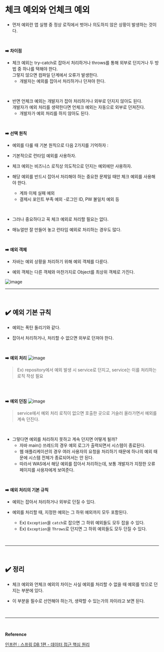 # 체크 예외와 언체크 예외
- 먼저 예외란 앱 실행 중 정상 로직에서 벗어나 의도하지 않은 상황이 발생하는 것이다.
<br>

**➡️ 차이점**
- 체크 예외는 try-catch로 잡아서 처리하거나 throws를 통해 외부로 던지거나 두 방법 중 하나를 택해야 한다.<br>
그렇지 않으면 컴파일 단계에서 오류가 발생한다.
  - 개발자는 예외를 잡아서 처리하거나 던져야 한다.
<br>

- 반면 언체크 예외는 개발자가 잡아 처리하거나 외부로 던지지 않아도 된다.<br>
개발자가 예외 처리를 생략한다면 언체크 예외는 자동으로 외부로 던져진다.
  - 개발자가 예외 처리를 하지 않아도 된다.
<br>

**➡️ 선택 원칙**
- 예외를 다룰 때 기본 원칙으로 다음 2가지를 기억하자 :

- 기본적으로 런타임 예외를 사용하자.

- 체크 예외는 비즈니스 로직상 의도적으로 던지는 예외에만 사용하자.

- 해당 예외를 반드시 잡아서 처리해야 하는 중요한 문제일 때만 체크 예외를 사용해야 한다.
  - 계좌 이체 실패 예외
  - 결제시 포인트 부족 예외
  -로그인 ID, PW 불일치 예외 등
<br>

- 그러나 중요하다고 꼭 체크 예외로 처리할 필요는 없다. 

- 매뉴얼만 잘 만들어 놓고 런타임 예외로 처리하는 경우도 많다.
<br>

**➡️ 예외 객체**
- 자바는 예외 상황을 처리하기 위해 예외 객체를 다룬다.

- 예외 객체는 다른 객체와 마찬가지로 Object를 최상위 객체로 가진다.

![image](https://github.com/user-attachments/assets/e568cec5-c993-4725-8200-0277b797fba6)
<br>
<hr>
<br>

## ✔️ 예외 기본 규칙
- 예외는 폭탄 돌리기와 같다. 

- 잡아서 처리하거나, 처리할 수 없으면 외부로 던져야 한다.
<br>

**➡️ 예외 처리**
![image](https://github.com/user-attachments/assets/3a312807-626b-43a5-965d-de94961b0de5)
> Ex) repository에서 예외 발생 시 service로 던지고, service는 이를 처리하는 로직 작성 필요
<br>
<br>

**➡️ 예외 던짐**
![image](https://github.com/user-attachments/assets/e82381c2-4426-4509-9481-04042742fae1)
> service에서 예외 처리 로직이 없으면 호출한 곳으로 거슬러 올라가면서 예외를 계속 던진다.
<br>

- 그렇다면 예외를 처리하지 못하고 계속 던지면 어떻게 될까?
  - 자바 main() 쓰레드의 경우 예외 로그가 출력되면서 시스템이 종료된다.
  - 웹 애플리케이션의 경우 여러 사용자의 요청을 처리하기 때문에 하나의 예외 때문에 시스템 전체가 종료되어서는 안 된다.
  - 따라서 WAS에서 해당 예외를 잡아서 처리하는데, 보통 개발자가 지정한 오류 페이지를 사용자에게 보여준다.
<br>

**➡️ 예외 처리의 기본 규칙**
- 예외는 잡아서 처리하거나 외부로 던질 수 있다.

- 예외를 처리할 때, 지정한 예외는 그 하위 예외까지 모두 포함된다.
  - Ex) `Exception`을 `catch`로 잡으면 그 하위 예외들도 모두 잡을 수 있다.
  - Ex) `Exception`을 `Throws`로 던지면 그 하위 예외들도 모두 던질 수 있다.
<br>
<hr>
<br>

## ✔️ 정리
- 체크 예외와 언체크 예외의 차이는 사실 예외를 처리할 수 없을 때 예외를 밖으로 던지는 부분에 있다.

- 이 부분을 필수로 선언해야 하는가, 생략할 수 있는가의 차이라고 보면 된다.
<br>
<hr>
<br>

**Reference**

[인프런 : 스프링 DB 1편 - 데이터 접근 핵심 원리](https://www.inflearn.com/course/%EC%8A%A4%ED%94%84%EB%A7%81-db-1)

